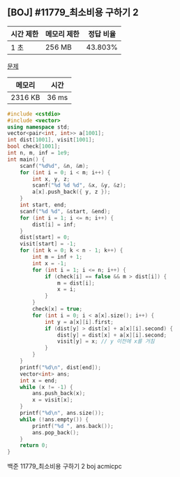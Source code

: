 ## [BOJ] #11779_최소비용 구하기 2

| 시간 제한 | 메모리 제한 | 정답 비율 |
| --------- | ----------- | --------- |
| 1 초      | 256 MB      | 43.803%   |

[문제](https://www.acmicpc.net/problem/11779)



| 메모리  | 시간  |
| ------- | ----- |
| 2316 KB | 36 ms |

```c++
#include <cstdio>
#include <vector>
using namespace std;
vector<pair<int, int>> a[1001];
int dist[1001], visit[1001];
bool check[1001];
int n, m, inf = 1e9;
int main() {
	scanf("%d%d", &n, &m);
	for (int i = 0; i < m; i++) {
		int x, y, z;
		scanf("%d %d %d", &x, &y, &z);
		a[x].push_back({ y, z });
	}
	int start, end;
	scanf("%d %d", &start, &end);
	for (int i = 1; i <= n; i++) {
		dist[i] = inf;
	}
	dist[start] = 0;
	visit[start] = -1;
	for (int k = 0; k < n - 1; k++) {
		int m = inf + 1;
		int x = -1;
		for (int i = 1; i <= n; i++) {
			if (check[i] == false && m > dist[i]) {
				m = dist[i];
				x = i;
			}
		}
		check[x] = true;
		for (int i = 0; i < a[x].size(); i++) {
			int y = a[x][i].first;
			if (dist[y] > dist[x] + a[x][i].second) {
				dist[y] = dist[x] + a[x][i].second;
				visit[y] = x; // y 이전에 x를 거침
			}
		}
	}
	printf("%d\n", dist[end]);
	vector<int> ans;
	int x = end;
	while (x != -1) {
		ans.push_back(x);
		x = visit[x];
	}
	printf("%d\n", ans.size());
	while (!ans.empty()) {
		printf("%d ", ans.back());
		ans.pop_back();
	}
	return 0;
}
```





백준 11779_최소비용 구하기 2 boj acmicpc

